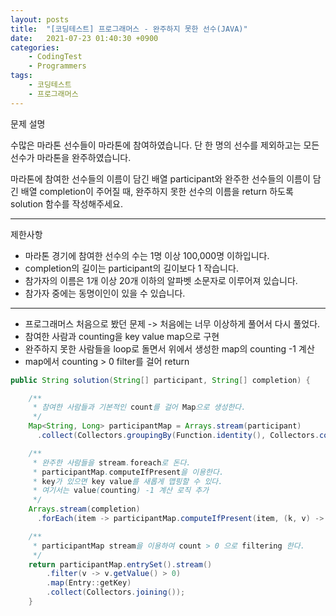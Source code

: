 ```yaml
---
layout: posts
title:  "[코딩테스트] 프로그래머스 - 완주하지 못한 선수(JAVA)"
date:   2021-07-23 01:40:30 +0900
categories: 
    - CodingTest 
    - Programmers
tags: 
    - 코딩테스트
    - 프로그래머스
---
```

문제 설명

수많은 마라톤 선수들이 마라톤에 참여하였습니다. 단 한 명의 선수를 제외하고는 모든 선수가 마라톤을 완주하였습니다.

마라톤에 참여한 선수들의 이름이 담긴 배열 participant와 완주한 선수들의 이름이 담긴 배열 completion이 주어질 때, 완주하지 못한 선수의 이름을 return 하도록 solution 함수를 작성해주세요.

---
제한사항
- 마라톤 경기에 참여한 선수의 수는 1명 이상 100,000명 이하입니다.
- completion의 길이는 participant의 길이보다 1 작습니다.
- 참가자의 이름은 1개 이상 20개 이하의 알파벳 소문자로 이루어져 있습니다.
- 참가자 중에는 동명이인이 있을 수 있습니다.

---

- 프로그래머스 처음으로 봤던 문제 -> 처음에는 너무 이상하게 풀어서 다시 풀었다.
- 참여한 사람과 counting을 key value map으로 구현
- 완주하지 못한 사람들을 loop로 돌면서 위에서 생성한 map의 counting -1 계산
- map에서 counting > 0 filter를 걸어 return


```java
public String solution(String[] participant, String[] completion) {

    /**
     * 참여한 사람들과 기본적인 count를 걸어 Map으로 생성한다.
     */
    Map<String, Long> participantMap = Arrays.stream(participant)
      .collect(Collectors.groupingBy(Function.identity(), Collectors.counting()));

    /**
     * 완주한 사람들을 stream.foreach로 돈다. 
     * participantMap.computeIfPresent을 이용한다.
     * key가 있으면 key value를 새롭게 맵핑할 수 있다.
     * 여기서는 value(counting) -1 계산 로직 추가
     */
    Arrays.stream(completion)
      .forEach(item -> participantMap.computeIfPresent(item, (k, v) -> v - 1));

    /**
     * participantMap stream을 이용하여 count > 0 으로 filtering 한다.
     */
    return participantMap.entrySet().stream()
        .filter(v -> v.getValue() > 0)
        .map(Entry::getKey)
        .collect(Collectors.joining());
    }
```